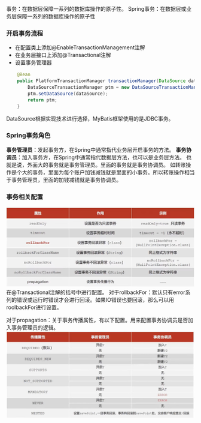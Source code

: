 事务：在数据层保障一系列的数据库操作的原子性。
Spring事务：在数据层或业务层保障一系列的数据库操作的原子性

### 开启事务流程
* 在配置类上添加@EnableTransactionManagement注解
* 在业务层接口上添加@Transactional注解
* 设置事务管理器
```java
    @Bean
    public PlatformTransactionManager transactionManager(DataSource dataSource) {
        DataSourceTransactionManager ptm = new DataSourceTransactionManager();
        ptm.setDataSource(dataSource);
        return ptm;
    }
```
DataSource根据实现技术进行选择，MyBatis框架使用的是JDBC事务。

### Spring事务角色
**事务管理员**：发起事务方，在Spring中通常指代业务层开启事务的方法。
**事务协调员**：加入事务方，在Spring中通常指代数据层方法，也可以是业务层方法。
也就是说，外面大的事务就是事务管理员。里面的事务就是事务协调员。
如转账操作是个大的事务，里面为每个账户加钱减钱就是里面的小事务。所以转账操作相当于事务管理员，里面的加钱减钱就是事务协调员。

### 事务相关配置
![事务相关配置](imgs/事务相关配置.jpg)
在@Transactional注解的括号中进行配置。
对于rollbackFor：默认只有error系列的错误或运行时错误才会进行回滚。如果IO错误也要回滚，那么可以用roolbackFor进行设置。

对于propagation：关于事务传播属性，有以下配置。用来配置事务协调员是否加入事务管理员的逻辑。
![事务传播行为](imgs/事务传播行为.jpg)
